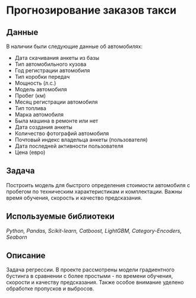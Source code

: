 # Прогнозирование заказов такси

## Данные
В наличии были следующие данные об автомобилях:
* Дата скачивания анкеты из базы
* Тип автомобильного кузова
* Год регистрации автомобиля
* Тип коробки передач
* Мощность (л.с.)
* Модель автомобиля
* Пробег (км)
* Месяц регистрации автомобиля
* Тип топлива
* Марка автомобиля
* Была машина в ремонте или нет
* Дата создания анкеты
* Количество фотографий автомобиля
* Почтовый индекс владельца анкеты (пользователя)
* Дата последней активности пользователя
* Цена (евро)
 
## Задача
Построить модель для быстрого определения стоимости автомобиля с пробегом по техническим характеристикам и комплектации. Важны время обучения, скорость и качество предсказания.

## Используемые библиотеки
*Python, Pandas, Scikit-learn, Catboost, LightGBM, Category-Encoders, Seaborn*

## Описание
Задача регрессии. В проекте рассмотрены модели градиентного бустинга в сравнении с более простыми - по времени обучения, скорости и качеству предсказания. Также особое внимание уделено обработке пропусков и выбросов.
